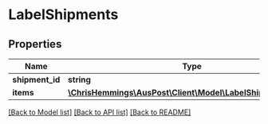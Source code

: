 # LabelShipments

## Properties
Name | Type | Description | Notes
------------ | ------------- | ------------- | -------------
**shipment_id** | **string** |  | [optional] 
**items** | [**\ChrisHemmings\AusPost\Client\Model\LabelShipmentsItems[]**](LabelShipmentsItems.md) |  | [optional] 

[[Back to Model list]](../../README.md#documentation-for-models) [[Back to API list]](../../README.md#documentation-for-api-endpoints) [[Back to README]](../../README.md)

